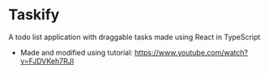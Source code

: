 # Taskify
A todo list application with draggable tasks made using React in TypeScript
- Made and modified using tutorial: https://www.youtube.com/watch?v=FJDVKeh7RJI
